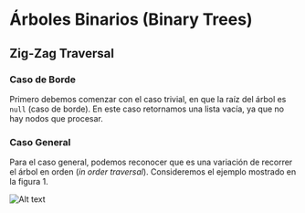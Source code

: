 # Árboles Binarios (Binary Trees)

## Zig-Zag Traversal

### Caso de Borde

Primero debemos comenzar con el caso trivial, en que la raíz del árbol es `null` (caso de borde). En este caso retornamos una lista vacía, ya que no hay nodos que procesar.


### Caso General

Para el caso general, podemos reconocer que es una variación de recorrer el árbol en orden (_in order traversal_). Consideremos el ejemplo mostrado en la figura 1.


![Alt text](../imgs/binary_tree/zigzag_s1.drawio.png?raw=true "Optional Title")